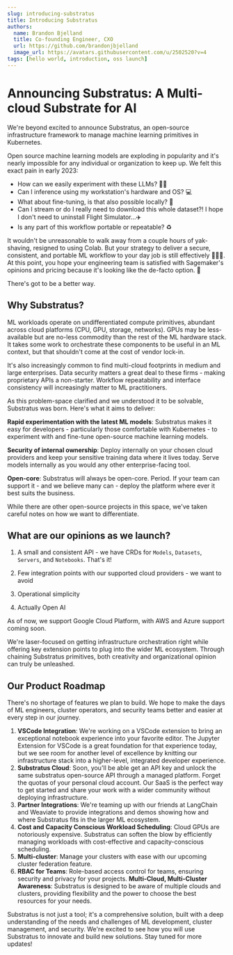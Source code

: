 ```yaml
---
slug: introducing-substratus
title: Introducing Substratus
authors:
  name: Brandon Bjelland
  title: Co-founding Engineer, CXO
  url: https://github.com/brandonjbjelland
  image_url: https://avatars.githubusercontent.com/u/2502520?v=4
tags: [hello world, introduction, oss launch]
---
```

# Announcing Substratus: A Multi-cloud Substrate for AI

We're beyond excited to announce Substratus, an open-source infrastructure
framework to manage machine learning primitives in Kubernetes.

Open source machine learning models are exploding in popularity and it's nearly
impossible for any individual or organization to keep up. We felt this exact
pain in early 2023:

* How can we easily experiment with these LLMs? 👩‍🔬
* Can I inference using my workstation's hardware and OS? 💻
* What about fine-tuning, is that also possible locally? 📏
* Can I stream or do I really need to download this whole dataset?! I hope I
  don't need to uninstall Flight Simulator...✈️
* Is any part of this workflow portable or repeatable? ♻️

It wouldn't be unreasonable to walk away from a couple hours of yak-shaving,
resigned to using Colab. But your strategy to deliver a secure, consistent, and
portable ML workflow to your day job is still effectively 🤷🏾‍♀️. At this
point, you hope your engineering team is satisfied with Sagemaker's opinions and pricing because
it's looking like the de-facto option. 💸

There's got to be a better way.

## Why Substratus?

ML workloads operate on undifferentiated compute primitives,
abundant across cloud platforms (CPU, GPU, storage, networks). GPUs may be
less-available but are no-less commodity than the rest of the ML hardware stack.
It takes some work to orchestrate these components to be useful in an ML
context, but that shouldn't come at the cost of vendor lock-in.

It's also increasingly common to find multi-cloud footprints in medium and
large enterprises. Data security matters a great deal to these firms -
making proprietary APIs a non-starter. Workflow repeatability and interface
consistency will increasingly matter to ML practitioners.

As this problem-space clarified and we understood it to be solvable, Substratus
was born. Here's what it aims to deliver:

**Rapid experimentation with the latest ML models**: Substratus makes it easy for
developers - particularly those comfortable with Kubernetes - to experiment
with and fine-tune open-source machine learning models.

**Security of internal ownership**: Deploy internally on your chosen cloud
providers and keep your sensitive training data where it lives today. Serve
models internally as you would any other enterprise-facing tool.

**Open-core**: Substratus will always be open-core. Period. If your team can
support it - and we believe many can - deploy the platform where ever it best
suits the business.

While there are other open-source projects in this space, we've taken careful
notes on how we want to differentiate.

## What are our opinions as we launch?

1. A small and consistent API - we have CRDs for `Models`, `Datasets`, `Servers`, and `Notebooks`.
   That's it!
2. Few integration points with our supported cloud providers - we want to avoid

3. Operational simplicity
4. Actually Open AI

As of now, we support Google Cloud Platform, with AWS and Azure support coming
soon.

We're laser-focused on getting infrastructure orchestration right while offering key extension points to plug
into the wider ML ecosystem. Through chaining Substratus primitives, both
creativity and organizational opinion can truly be unleashed.

## Our Product Roadmap

There's no shortage of features we plan to build. We hope to make the days
of ML engineers, cluster operators, and security teams better and easier at
every step in our journey.

1. **VSCode Integration**: We're working on a VSCode extension to bring an
   exceptional notebook experience into your favorite editor. The Jupyter
   Extension for VSCode is a great foundation for that experience today, but
   we see room for another level of excellence by knitting our infrastructure
   stack into a higher-level, integrated developer experience.
2. **Substratus Cloud**: Soon, you'll be able get an API key and unlock the same
   substratus open-source API through a managed platform. Forget the quotas of
   your personal cloud account. Our SaaS is the perfect way to get started and
   share your work with a wider community without deploying infrastructure.
3. **Partner Integrations**: We're teaming up with our friends at LangChain and
   Weaviate to provide integrations and demos showing how and where Substratus
   fits in the larger ML ecosystem.
4. **Cost and Capacity Conscious Workload Scheduling**: Cloud GPUs are
   notoriously expensive. Substratus can soften the blow by efficiently managing
   workloads with cost-effective and capacity-conscious scheduling.
5. **Multi-cluster**: Manage your clusters with ease with our upcoming
   cluster federation feature.
6. **RBAC for Teams**: Role-based access control for teams, ensuring security
   and privacy for your projects.
   **Multi-Cloud, Multi-Cluster Awareness**: Substratus is designed to be aware of
multiple clouds and clusters, providing flexibility and the power to choose the
best resources for your needs.

Substratus is not just a tool; it's a
comprehensive solution, built with a deep understanding of the needs and
challenges of ML development, cluster management, and security. We're excited to
see how you will use Substratus to innovate and build new solutions. Stay tuned
for more updates!
